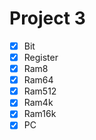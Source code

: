 # Project 3
- [X] Bit
- [X] Register
- [X] Ram8
- [X] Ram64
- [X] Ram512
- [X] Ram4k
- [X] Ram16k
- [X] PC
